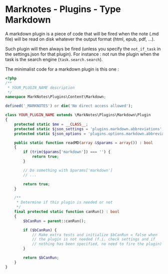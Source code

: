 # Marknotes - Plugins - Type Markdown

A markdown plugin is a piece of code that will be fired when the note (.md file) will be read on disk whatever the output format (html, epub, pdf, ...).

Such plugin will then always be fired (unless you specify the `not_if_task` in the settings.json for that plugin). For instance : not run the plugin when the task is the search engine (`task.search.search`).

The minimalist code for a markdown plugin is this one :

```php
<?php
/**
 * YOUR_PLUGIN_NAME description
 */
namespace MarkNotes\Plugins\Content\Markdown;

defined('_MARKNOTES') or die('No direct access allowed');

class YOUR_PLUGIN_NAME extends \MarkNotes\Plugins\Markdown\Plugin
{
	protected static $me = __CLASS__;
	protected static $json_settings = 'plugins.markdown.abbreviations';
	protected static $json_options = 'plugins.options.markdown.abbreviations';

	public static function readMD(array &$params = array()) : bool
	{
		if (trim($params['markdown']) === '') {
			return true;
		}

		// Do something with $params['markdown']
		// ...

		return true;
	}

	/**
	 * Determine if this plugin is needed or not
	 */
	final protected static function canRun() : bool
	{
		$bCanRun = parent::canRun();

		if ($bCanRun) {
			// Make extra tests and initialize $bCanRun = false when
			// the plugin is not needed (f.i. check settings and if
			// nothing has been specified, no need to fire the plugin)
		}

		return $bCanRun;
	}
}
```
